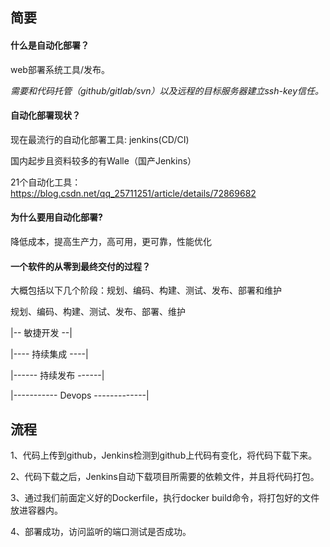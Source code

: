 ## 简要

#### 什么是自动化部署？

web部署系统工具/发布。 

*需要和代码托管（github/gitlab/svn）以及远程的目标服务器建立ssh-key信任。*


#### 自动化部署现状？

现在最流行的自动化部署工具: jenkins(CD/CI)

国内起步且资料较多的有Walle（国产Jenkins）

21个自动化工具：https://blog.csdn.net/qq_25711251/article/details/72869682

#### 为什么要用自动化部署?

降低成本，提高生产力，高可用，更可靠，性能优化

#### 一个软件的从零到最终交付的过程？

大概包括以下几个阶段：规划、编码、构建、测试、发布、部署和维护

规划、编码、构建、测试、发布、部署、维护

|-- 敏捷开发 --|

|---- 持续集成 ----|

|------ 持续发布 ------|

|----------- Devops -------------|

## 流程
 
1、代码上传到github，Jenkins检测到github上代码有变化，将代码下载下来。

2、代码下载之后，Jenkins自动下载项目所需要的依赖文件，并且将代码打包。

3、通过我们前面定义好的Dockerfile，执行docker build命令，将打包好的文件放进容器内。

4、部署成功，访问监听的端口测试是否成功。
